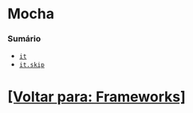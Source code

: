# Mocha

### Sumário

- [`it`](./2-it.md)
- [`it.skip`](./3-it-skip.md)

# [[Voltar para: Frameworks]](../frameworks.md)